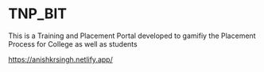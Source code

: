 # TNP_BIT
This is a Training and Placement Portal developed to gamifiy the Placement Process for College as well as students

https://anishkrsingh.netlify.app/
